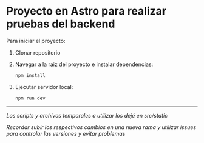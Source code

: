 # Proyecto en Astro para realizar pruebas del backend

Para iniciar el proyecto:
1. Clonar repositorio
2. Navegar a la raiz del proyecto e instalar dependencias:

    ```sh
    npm install
    ```
3. Ejecutar servidor local:

    ```sh
    npm run dev
    ```

---

*Los scripts y archivos temporales a utilizar los dejé en src/static*

*Recordar subir los respectivos cambios en una nueva rama y utilizar issues para controlar las versiones y evitar problemas*
